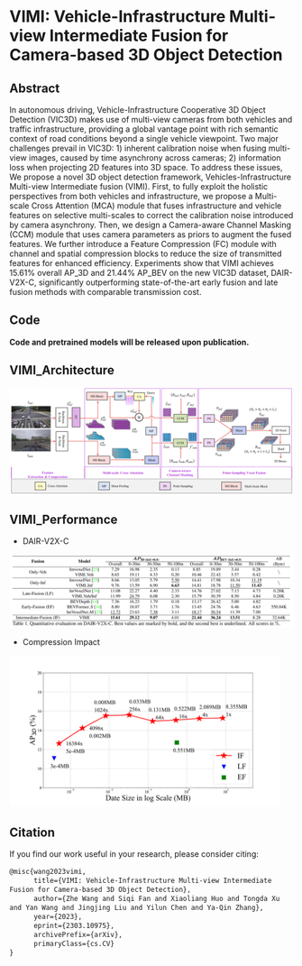 # VIMI: Vehicle-Infrastructure Multi-view Intermediate Fusion for Camera-based 3D Object Detection

## Abstract

In autonomous driving, Vehicle-Infrastructure Cooperative 3D Object Detection (VIC3D) makes use of multi-view cameras from both vehicles and traffic infrastructure, providing a global vantage point with rich semantic context of road conditions beyond a single vehicle viewpoint. Two major challenges prevail in VIC3D: 1) inherent calibration noise when fusing multi-view images, caused by time asynchrony across cameras; 2) information loss when projecting 2D features into 3D space. To address these issues, We propose a novel 3D object detection framework, Vehicles-Infrastructure Multi-view Intermediate fusion (VIMI). First, to fully exploit the holistic perspectives from both vehicles and infrastructure, we propose a Multi-scale Cross Attention (MCA) module that fuses infrastructure and vehicle features on selective multi-scales to correct the calibration noise introduced by camera asynchrony. Then, we design a  Camera-aware Channel Masking (CCM) module that uses camera parameters as priors to augment the fused features. We further introduce a Feature Compression (FC) module with channel and spatial compression blocks to reduce the size of transmitted features for enhanced efficiency. Experiments show that VIMI achieves 15.61% overall AP_3D and 21.44% AP_BEV on the new VIC3D dataset, DAIR-V2X-C, significantly outperforming state-of-the-art early fusion and late fusion methods with comparable transmission cost.


## Code

**Code and pretrained models will be released upon publication.**

## VIMI_Architecture
![Architecture](./Fig/VIMI_architecture.png)


## VIMI_Performance
* DAIR-V2X-C

![performance](./Fig/VIMI_performance.png)

* Compression Impact

<!-- ![compression](./Fig/CM_3D.png =960x540) -->

<img src="./Fig/CM_3D.png" width="480" height="270">



## Citation

If you find our work useful in your research, please consider citing:

```
@misc{wang2023vimi,
      title={VIMI: Vehicle-Infrastructure Multi-view Intermediate Fusion for Camera-based 3D Object Detection}, 
      author={Zhe Wang and Siqi Fan and Xiaoliang Huo and Tongda Xu and Yan Wang and Jingjing Liu and Yilun Chen and Ya-Qin Zhang},
      year={2023},
      eprint={2303.10975},
      archivePrefix={arXiv},
      primaryClass={cs.CV}
}
```
